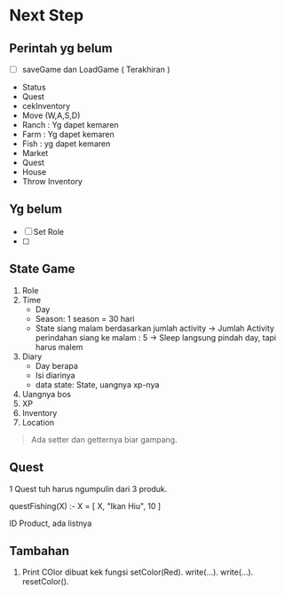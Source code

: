 # Next Step

## Perintah yg belum

- [ ] saveGame dan LoadGame ( Terakhiran )
- Status
- Quest
- cekInventory
- Move (W,A,S,D)
- Ranch : Yg dapet kemaren
- Farm : Yg dapet kemaren
- Fish : yg dapet kemaren
- Market
- Quest
- House
- Throw Inventory

## Yg belum

- [ ] Set Role
- [ ]

## State Game

1. Role
2. Time
   - Day
   - Season: 1 season = 30 hari
   - State siang malam berdasarkan jumlah activity
     -> Jumlah Activity perindahan siang ke malam : 5
     -> Sleep langsung pindah day, tapi harus malem
3. Diary
   - Day berapa
   - Isi diarinya
   - data state: State, uangnya xp-nya
4. Uangnya bos
5. XP
6. Inventory
7. Location

> Ada setter dan getternya biar gampang.

## Quest

1 Quest tuh harus ngumpulin dari 3 produk.

questFishing(X) :- X = [ X, "Ikan Hiu", 10 ]

ID Product, ada listnya

## Tambahan

1. Print COlor dibuat kek fungsi
   setColor(Red).
   write(...).
   write(...).
   resetColor().

